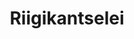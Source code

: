 ---
title: Riigikantselei
maintainer_name: Urmas Aavasalu
maintainer_email: urmas.aavasalu@riigikantselei.ee
description: '' 
twitter: ''
---